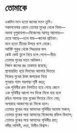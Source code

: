 # তোমাকে

একদিন মনে হতো জলের মতন তুমি।  
সকালবেলার রোদে তোমার মুখের থেকে বিভা—  
অথবা দুপুরবেলা—বিকেলের আসন্ন আলোয়—  
চেয়ে আছে—চলে যায়—জলের প্রতিভা।  
মনে হতো তীরের উপরে বসে থেকে।  
আবিষ্ট পুকুর থেকে সিঙাড়ার ফল  
কেউ কেউ তুলে নিয়ে চলে গেলে—নীচে  
তোমার মুখের মতন অবিকল।  
নির্জন জলের রঙ তাকায়ে রয়েছে;  
স্থানান্তরিত হয়ে দিবসের আলোর ভিতরে  
নিজের মুখের ঠান্ডা জলরেখা নিয়ে  
পুনরায় শ্যাম পরগাছা সৃষ্টি করে;  
এক পৃথিবীর রক্ত নিপতিত হয়ে গেছে জেনে  
এক পৃথিবীর আলো সব দিকে নিভে যায় বলে  
রঙিন সাপকে তার বুকের ভিতরে টেনে নেয়;  
অপরাহে আকাশের রং ফিকে হলে।  
তোমার বুকের পরে আমাদের পৃথিবীর অমোঘ সকাল;  
তোমার বুকের পরে আমাদের বিকেলের রক্তিল বিন্যাস;  
তোমার বুকের পরে আমাদের পৃথিবীর রাত;  
নদীর সাপিনী, লতা, বিলীন বিশ্বাস।

